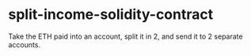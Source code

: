 # split-income-solidity-contract
Take the ETH paid into an account, split it in 2, and send it to 2 separate accounts.
